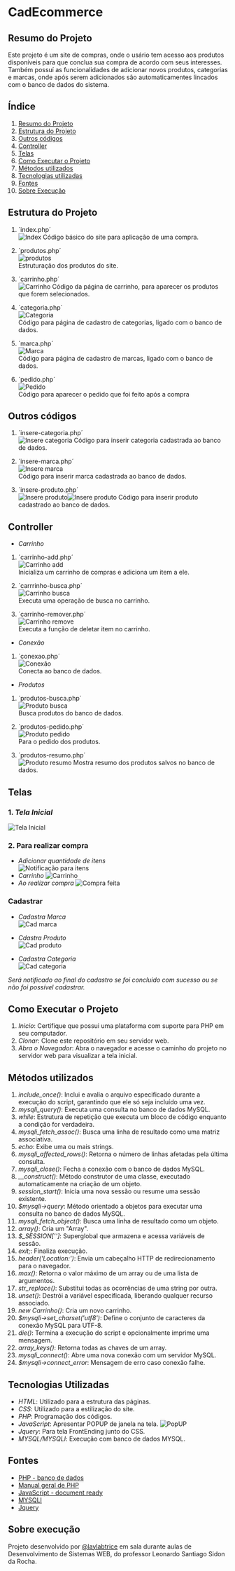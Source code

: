 # CadEcommerce

## Resumo do Projeto
Este projeto é um site de compras, onde o usário tem acesso aos produtos disponíveis para que conclua sua compra de acordo com seus interesses. Também possuí as funcionalidades de adicionar novos produtos, categorias e marcas, onde após serem adicionados são automaticamentes lincados com o banco de dados do sistema.

## Índice
 
1. [Resumo do Projeto](#resumo-do-projeto)
2. [Estrutura do Projeto](#estrutura-do-projeto)
3. [Outros códigos](#outros-códigos)
4. [Controller](#controller)
5. [Telas](#telas)
6. [Como Executar o Projeto](#como-executar-o-projeto)
7. [Métodos utilizados](#métodos-utilizados)
8. [Tecnologias utilizadas](#tecnologias-utilizadas)
9. [Fontes](#fontes)
10. [Sobre Execução](#sobre-execução)

## Estrutura do Projeto  
1.  ´index.php´  
![Index](https://github.com/laylabtrice/CadEcommerce/blob/main/img/INDEX.png) 
Código básico do site para aplicação de uma compra.

2.  ´produtos.php´  
![produtos](https://github.com/laylabtrice/CadEcommerce/blob/main/img/PRODUTOS.png)  
Estruturação dos produtos do site.

3.  ´carrinho.php´  
![Carrinho](https://github.com/laylabtrice/CadEcommerce/blob/main/img/CARRINHO.png) 
Código da página de carrinho, para aparecer os produtos que forem selecionados.

4.  ´categoria.php´  
![Categoria](https://github.com/laylabtrice/CadEcommerce/blob/main/img/CATEGORIA.png)  
Código para página de cadastro de categorias, ligado com o banco de dados.

5.  ´marca.php´  
![Marca](https://github.com/laylabtrice/CadEcommerce/blob/main/img/MARCA.png)  
Código para página de cadastro de marcas, ligado com o banco de dados.

6.  ´pedido.php´  
![Pedido](https://github.com/laylabtrice/CadEcommerce/blob/main/img/PEDIDO.png)  
Código para aparecer o pedido que foi feito após a compra  

## Outros códigos  
1. ´insere-categoria.php´  
![Insere categoria](https://github.com/laylabtrice/CadEcommerce/blob/main/img/inserecate.png) 
Código para inserir categoria cadastrada ao banco de dados. 

2. ´insere-marca.php´  
![Insere marca](https://github.com/laylabtrice/CadEcommerce/blob/main/img/inseremarca.png)  
Código para inserir marca cadastrada ao banco de dados. 

3. ´insere-produto.php´  
![Insere produto](https://github.com/laylabtrice/CadEcommerce/blob/main/img/insereproduto1.png)![Insere produto](https://github.com/laylabtrice/CadEcommerce/blob/main/img/insereproduto2.png) 
Código para inserir produto cadastrado ao banco de dados. 

## Controller  

- *Carrinho*
1. ´carrinho-add.php´  
![Carrinho add](https://github.com/laylabtrice/CadEcommerce/blob/main/img/CARRINHOADD.png)    
Inicializa um carrinho de compras e adiciona um item a ele.  

2. ´carrrinho-busca.php´  
![Carrinho busca](https://github.com/laylabtrice/CadEcommerce/blob/main/img/carrinhobusca.png)     
Executa uma operação de busca no carrinho.  

3. ´carrinho-remover.php´  
![Carrinho remove](https://github.com/laylabtrice/CadEcommerce/blob/main/img/carrinhoremove.png)      
Executa a função de deletar item no carrinho.

- *Conexão*
1. ´conexao.php´  
![Conexão](https://github.com/laylabtrice/CadEcommerce/blob/main/img/conexao.png)     
Conecta ao banco de dados. 

- *Produtos*  
1. ´produtos-busca.php´  
![Produto busca](https://github.com/laylabtrice/CadEcommerce/blob/main/img/prodbusca.png)  
Busca produtos do banco de dados.    

2. ´produtos-pedido.php´  
![Produto pedido](https://github.com/laylabtrice/CadEcommerce/blob/main/img/prodpedido.png)  
Para o pedido dos produtos.  

3. ´produtos-resumo.php´  
![Produto resumo](https://github.com/laylabtrice/CadEcommerce/blob/main/img/prodresumo.png) 
Mostra resumo dos produtos salvos no banco de dados.  

## Telas
### 1. *Tela Inicial*
![Tela Inicial](https://github.com/laylabtrice/CadEcommerce/blob/main/img/p%C3%A1ginainicial.png)  

### 2. Para realizar compra
- *Adicionar quantidade de itens*  
![Notificação para itens](https://github.com/laylabtrice/CadEcommerce/blob/main/img/additem.png)  
- *Carrinho*
![Carrinho](https://github.com/laylabtrice/CadEcommerce/blob/main/img/carrinho1.png)  
- *Ao realizar compra*
![Compra feita](https://github.com/laylabtrice/CadEcommerce/blob/main/img/pedidofeito.png) 

### Cadastrar  

- *Cadastra Marca*  
![Cad marca](https://github.com/laylabtrice/CadEcommerce/blob/main/img/cadmarca.png)  

- *Cdastra Produto*  
![Cad produto](https://github.com/laylabtrice/CadEcommerce/blob/main/img/cadproduto.png)  

- *Cadastra Categoria*  
![Cad categoria](https://github.com/laylabtrice/CadEcommerce/blob/main/img/cadcategoria.png)  

*Será notificado ao final do cadastro se foi concluido com sucesso ou se não foi possível cadastrar.*

## Como Executar o Projeto

1. *Inicio*: Certifique que possui uma plataforma com suporte para PHP em seu computador.
2. *Clonar*: Clone este repositório em seu servidor web.
3. *Abra o Navegador*: Abra o navegador e acesse o caminho do projeto no servidor web para visualizar a tela inicial.

## Métodos utilizados
1. *include_once()*: Inclui e avalia o arquivo especificado durante a execução do script, garantindo que ele só seja incluído uma vez.
2. *mysqli_query()*: Executa uma consulta no banco de dados MySQL.
3. *while*: Estrutura de repetição que executa um bloco de código enquanto a condição for verdadeira.
4. *mysqli_fetch_assoc()*: Busca uma linha de resultado como uma matriz associativa.
5. *echo*: Exibe uma ou mais strings.
6. *mysqli_affected_rows()*: Retorna o número de linhas afetadas pela última consulta.
7. *mysqli_close()*: Fecha a conexão com o banco de dados MySQL.
8. *__construct()*: Método construtor de uma classe, executado automaticamente na criação de um objeto.
9. *session_start()*: Inicia uma nova sessão ou resume uma sessão existente.
10. *$mysqli->query*: Método orientado a objetos para executar uma consulta no banco de dados MySQL.
11. *mysqli_fetch_object()*: Busca uma linha de resultado como um objeto.
12. *array()*: Cria um "Array".
13. *$_SESSION['']*: Superglobal que armazena e acessa variáveis de sessão.
14. *exit;*: Finaliza execução.
15. *header('Location:')*: Envia um cabeçalho HTTP de redirecionamento para o navegador.
16. *max()*: Retorna o valor máximo de um array ou de uma lista de argumentos.
17. *str_replace()*: Substitui todas as ocorrências de uma string por outra.
18. *unset()*: Destrói a variável especificada, liberando qualquer recurso associado.
19. *new Carrinho()*: Cria um novo carrinho.
20. *$mysqli->set_charset('utf8')*: Define o conjunto de caracteres da conexão MySQL para UTF-8.
21. *die()*: Termina a execução do script e opcionalmente imprime uma mensagem.
22. *array_keys()*: Retorna todas as chaves de um array.
23. *mysqli_connect()*: Abre uma nova conexão com um servidor MySQL.
24. *$mysqli->connect_error*: Mensagem de erro caso conexão falhe.

## Tecnologias Utilizadas

- *HTML*: Utilizado para a estrutura das páginas.
- *CSS*: Utilizado para a estilização do site.
- *PHP*: Programação dos códigos.
- *JavaScript*: Apresentar POPUP de janela na tela.
![PopUP](https://github.com/laylabtrice/CadEcommerce/blob/main/img/java.png)
- *Jquery*: Para tela FrontEnding junto do CSS.
- *MYSQL/MYSQLI*: Execução com banco de dados MYSQL.

## Fontes
- [PHP - banco de dados](https://www.hostinger.com.br/tutoriais/como-inserir-dados-no-mysql-com-php)
- [Manual geral de PHP](https://www.php.net/docs.php)
- [JavaScript - document ready](https://learn.jquery.com/using-jquery-core/document-ready/)
- [MYSQLI](https://www.php.net/manual/en/function.mysqli-connect.php)
- [Jquery](https://ebaconline.com.br/blog/o-que-e-jquery#:~:text=jQuery%20%C3%A9%20usado%20para%20criar,com%20pouca%20experi%C3%AAncia%20em%20programa%C3%A7%C3%A3o.)

## Sobre execução

Projeto desenvolvido por [@laylabtrice](https://github.com/laylabtrice) em sala durante aulas de Desenvolvimento de Sistemas WEB, do professor Leonardo Santiago Sidon da Rocha. 




